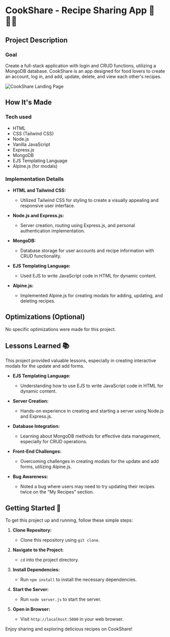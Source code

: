 # CookShare - Recipe Sharing App 🍲👩‍🍳

## Project Description

### Goal
Create a full-stack application with login and CRUD functions, utilizing a MongoDB database. CookShare is an app designed for food lovers to create an account, log in, and add, update, delete, and view each other's recipes.

  ![CookShare Landing Page](img/landing.png)

## How It's Made

### Tech used

- HTML
- CSS (Tailwind CSS)
- Node.js
- Vanilla JavaScript
- Express.js
- MongoDB
- EJS Templating Language
- Alpine.js (for modals)

### Implementation Details

- **HTML and Tailwind CSS:**
  - Utilized Tailwind CSS for styling to create a visually appealing and responsive user interface.

- **Node.js and Express.js:**
  - Server creation, routing using Express.js, and personal authentication implementation.

- **MongoDB:**
  - Database storage for user accounts and recipe information with CRUD functionality.

- **EJS Templating Language:**
  - Used EJS to write JavaScript code in HTML for dynamic content.

- **Alpine.js:**
  - Implemented Alpine.js for creating modals for adding, updating, and deleting recipes.

## Optimizations (Optional)

No specific optimizations were made for this project.

## Lessons Learned 📚

This project provided valuable lessons, especially in creating interactive modals for the update and add forms.

- **EJS Templating Language:**
  - Understanding how to use EJS to write JavaScript code in HTML for dynamic content.

- **Server Creation:**
  - Hands-on experience in creating and starting a server using Node.js and Express.js.

- **Database Integration:**
  - Learning about MongoDB methods for effective data management, especially for CRUD operations.

- **Front-End Challenges:**
  - Overcoming challenges in creating modals for the update and add forms, utilizing Alpine.js.

- **Bug Awareness:**
  - Noted a bug where users may need to try updating their recipes twice on the "My Recipes" section.

## Getting Started 🚀

To get this project up and running, follow these simple steps:

1. **Clone Repository:**
   - Clone this repository using `git clone`.

2. **Navigate to the Project:**
   - `cd` into the project directory.

3. **Install Dependencies:**
   - Run `npm install` to install the necessary dependencies.

4. **Start the Server:**
   - Run `node server.js` to start the server.

5. **Open in Browser:**
   - Visit `http://localhost:5000` in your web browser.

Enjoy sharing and exploring delicious recipes on CookShare!

